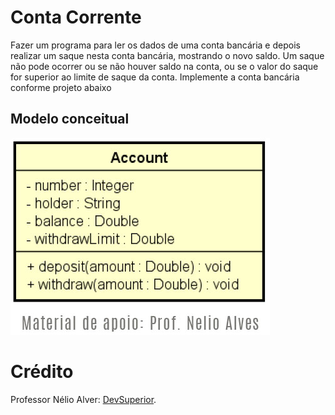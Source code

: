 # Conta Corrente
Fazer um programa para ler os dados de uma conta bancária e depois realizar um saque nesta conta bancária, mostrando o novo saldo. Um saque não pode ocorrer ou se não houver saldo na conta, ou se o valor do saque for superior ao limite de saque da conta. Implemente a conta bancária conforme projeto abaixo

## Modelo conceitual
![Mobile Home](https://github.com/MarceloJoia/conta_corrente/blob/main/assets/modelo-conceitual.jpg) 

# Crédito
Professor Nélio Alver: [DevSuperior](https://devsuperior.com "Site da DevSuperior").
